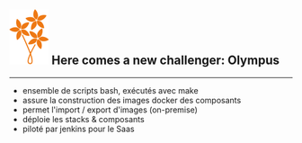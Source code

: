 ## ![bouquet](images/bouquet_small.svg) Here comes a new challenger: Olympus
---
* ensemble de scripts bash, exécutés avec make
* assure la construction des images docker des composants
* permet l'import / export d'images (on-premise)
* déploie les stacks & composants
* piloté par jenkins pour le Saas
